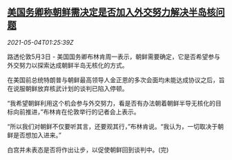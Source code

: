 <!--1620091864000-->
[美国务卿称朝鲜需决定是否加入外交努力解决半岛核问题](https://cn.reuters.com/article/usa-north-korea-nuclear-0503-mon-idCNKBS2CL02B)
------

<div><i>2021-05-04T01:25:39Z</i></div><p>路透伦敦5月3日 - 美国国务卿布林肯周一表示，朝鲜需要确定，它是否希望参与外交努力以探索达成朝鲜半岛无核化的方式。</p><p>在美国前总统特朗普与朝鲜最高领导人金正恩的多次会面均未能达成协议之后，旨在说服朝鲜放弃核武计划的谈判已陷入停顿。</p><p>“我希望朝鲜利用这个机会参与外交努力，看是否有办法朝着朝鲜半导无核化的目标向前推进，”布林肯在伦敦举行的记者会上表示。</p><p>“所以我们对朝鲜不仅要听其言，还要观其行，”布林肯说。“我认为，一切取决于朝鲜是否想加入进来。”</p><p>白宫并未表态是否将作出让步，以促使朝鲜回到谈判中。(完)</p>

